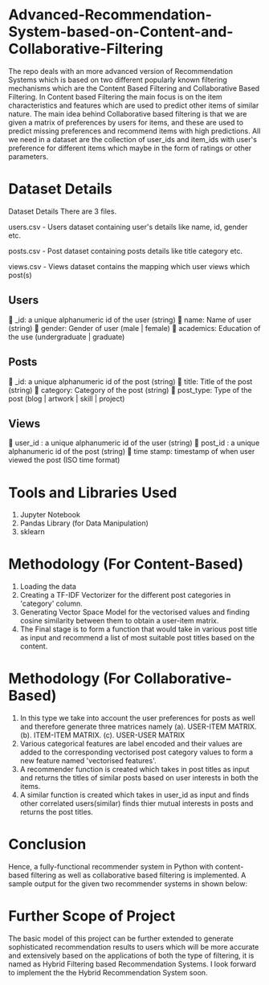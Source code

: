 # Advanced-Recommendation-System-based-on-Content-and-Collaborative-Filtering
The repo deals with an more advanced version of Recommendation Systems which is based on two different popularly known filtering mechanisms which are the Content Based Filtering and Collaborative Based Filtering. In Content based Filtering the main focus is on the item characteristics and features which are used to predict other items of similar nature. 
The main idea behind Collaborative based filtering is that we are given a matrix of preferences by users for items, and these are used to predict missing preferences and recommend items with high predictions. All we need in a dataset are the collection of user_ids and item_ids with user's preference for different items which maybe in the form of ratings or other parameters.


# Dataset Details
Dataset Details
There are 3 files.

users.csv - Users dataset containing user's details like name, id, gender etc.

posts.csv - Post dataset containing posts details like title category etc.

views.csv - Views dataset contains the mapping which user views which post(s)
## Users
 _id: a unique alphanumeric id of the user (string)
 name: Name of user (string)
 gender: Gender of user (male | female)
 academics: Education of the use (undergraduate | graduate)
## Posts
 _id: a unique alphanumeric id of the post (string)
 title: Title of the post (string)
 category: Category of the post (string)
 post_type: Type of the post (blog | artwork | skill | project)
## Views
 user_id : a unique alphanumeric id of the user (string)
 post_id : a unique alphanumeric id of the post (string)
 time stamp: timestamp of when user viewed the post (ISO time format)

# Tools and Libraries Used
1. Jupyter Notebook
2. Pandas Library (for Data Manipulation)
3. sklearn

# Methodology (For Content-Based)
1. Loading the data 
2. Creating a TF-IDF Vectorizer for the different post categories in 'category' column.
3. Generating Vector Space Model for the vectorised values and finding cosine similarity between them to obtain a user-item matrix.
4. The Final stage is to form a function that would take in various post title as input and recommend a list of most suitable post titles based on the content.

# Methodology (For Collaborative-Based)
1. In this type we take into account the user preferences for posts as well and therefore generate three matrices namely
  (a). USER-ITEM MATRIX.
  (b). ITEM-ITEM MATRIX.
  (c). USER-USER MATRIX
2. Various categorical features are label encoded and their values are added to the corresponding vectorised post category values to form a new feature named 'vectorised features'.
3. A recommender function is created which takes in post titles as input and returns the titles of similar posts based on user interests in both the items.
4. A similar function is created which takes in user_id as input and finds other correlated users(similar) finds thier mutual interests in posts and returns the post titles.

# Conclusion
Hence, a fully-functional recommender system in Python with content-based filtering as well as collaborative based filtering is implemented. A sample output for the given two recommender systems in shown below:

# Further Scope of Project
The basic model of this project can be further extended to generate sophisticated recommendation results to users which will be more accurate and extensively based on the applications of both the type of filtering, it is named as Hybrid Filtering based Recommendation Systems. I look forward to implement the the Hybrid Recommendation System soon.
